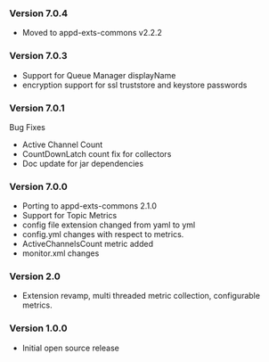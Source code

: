 ### Version 7.0.4
* Moved to appd-exts-commons v2.2.2

### Version 7.0.3
* Support for Queue Manager displayName
* encryption support for ssl truststore and keystore passwords

### Version 7.0.1
Bug Fixes
* Active Channel Count
* CountDownLatch count fix for collectors
* Doc update for jar dependencies

### Version 7.0.0
* Porting to appd-exts-commons 2.1.0
* Support for Topic Metrics
* config file extension changed from yaml to yml
* config.yml changes with respect to metrics.
* ActiveChannelsCount metric added
* monitor.xml changes

### Version 2.0
* Extension revamp, multi threaded metric collection, configurable metrics.

### Version 1.0.0
* Initial open source release
